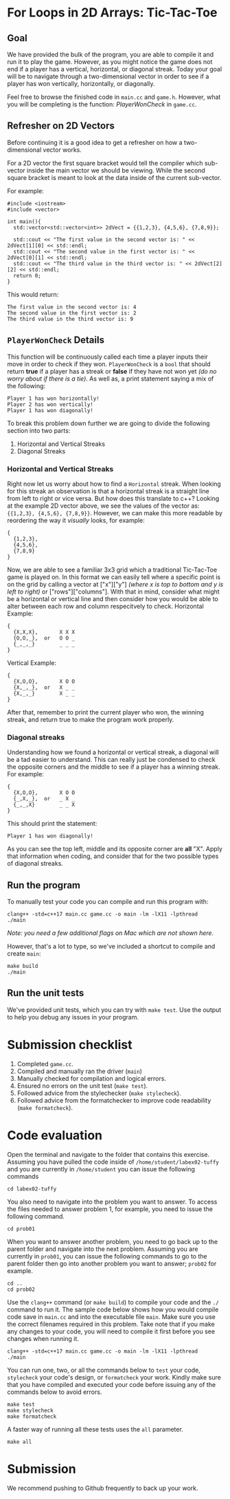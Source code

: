 # For Loops in 2D Arrays: Tic-Tac-Toe
## Goal
We have provided the bulk of the program, you are able to compile it and run it to play the game. However, as you might notice the game does not end if a player has a vertical, horizontal, or diagonal streak. Today your goal will be to navigate through a two-dimensional vector in order to see if a player has won vertically, horizontally, or diagonally.

Feel free to browse the finished code in ``main.cc`` and ``game.h``. However, what you will be completing is the function: *PlayerWonCheck* in ``game.cc``.
## Refresher on 2D Vectors
Before continuing it is a good idea to get a refresher on how a two-dimensional vector works.

For a 2D vector the first square bracket would tell the compiler which sub-vector inside the main vector we should be viewing. While the second square bracket is meant to look at the data inside of the current sub-vector.

For example:
```
#include <iostream>
#include <vector>

int main(){
  std::vector<std::vector<int>> 2dVect = {{1,2,3}, {4,5,6}, {7,8,9}};

  std::cout << "The first value in the second vector is: " << 2dVect[1][0] << std::endl;
  std::cout << "The second value in the first vector is: " << 2dVect[0][1] << std::endl;
  std::cout << "The third value in the third vector is: " << 2dVect[2][2] << std::endl;
  return 0;
}
```
This would return:
```
The first value in the second vector is: 4
The second value in the first vector is: 2
The third value in the third vector is: 9
```
## ``PlayerWonCheck`` Details
This function will be continuously called each time a player inputs their move in order to check if they won. ``PlayerWonCheck`` is a ``bool`` that should return **true** if a player has a streak or **false** if they have not won yet *(do no worry about if there is a tie)*. As well as, a print statement saying a mix of the following:
```
Player 1 has won horizontally!
Player 2 has won vertically!
Player 1 has won diagonally!
```

To break this problem down further we are going to divide the following section into two parts:
1. Horizontal and Vertical Streaks
2. Diagonal Streaks

### Horizontal and Vertical Streaks
Right now let us worry about how to find a ``Horizontal`` streak. When looking for this streak an observation is that a horizontal streak is a straight line from left to right or vice versa. But how does this translate to c++? Looking at the example 2D vector above, we see the values of the vector as: ``{{1,2,3}, {4,5,6}, {7,8,9}}``. However, we can make this more readable by reordering the way it *visually* looks, for example:
```
{
  {1,2,3},
  {4,5,6},
  {7,8,9}
}
```
Now, we are able to see a familiar 3x3 grid which a traditional Tic-Tac-Toe game is played on. In this format we can easily tell where a specific point is on the grid by calling a vector at \["x"]["y"] *(where x is top to bottom and y is left to right)* or \["rows"]["columns"]\. With that in mind, consider what might be a horizontal or vertical line and then consider how you would be able to alter between each row and column respecitvely to check.
Horizontal Example:
```
{
  {X,X,X},       X X X
  {O,O,_},  or   O O _
  {_,_,_}        _ _ _
}
```
Vertical Example:
```
{
  {X,O,O},       X O O
  {X,_,_},  or   X _ _
  {X,_,_}        X _ _
}
```
After that, remember to print the current player who won, the winning streak, and return true to make the program work properly.
### Diagonal streaks
Understanding how we found a horizontal or vertical streak, a diagonal will be a tad easier to understand. This can really just be condensed to check the opposite corners and the middle to see if a player has a winning streak.
For example:
```
{
  {X,O,O},       X O O
  {_,X,_},  or   _ X _
  {_,_,X}        _ _ X
}
```
This should print the statement:
```
Player 1 has won diagonally!
```
As you can see the top left, middle and its opposite corner are **all** "X". Apply that information when coding, and consider that for the two possible types of diagonal streaks.
## Run the program

To manually test your code you can compile and run this program with:

```
clang++ -std=c++17 main.cc game.cc -o main -lm -lX11 -lpthread
./main
```

*Note: you need a few additional flags on Mac which are not shown here.*

However, that's a lot to type, so we've included a shortcut to compile and create ``main``:

```
make build
./main
```

## Run the unit tests

We've provided unit tests, which you can try with ``make test``. Use the output to help you debug any issues in your program.

# Submission checklist
1. Completed ``game.cc``.
2. Compiled and manually ran the driver (``main``)
3. Manually checked for compilation and logical errors.
4. Ensured no errors on the unit test (`make test`).
5. Followed advice from the stylechecker (`make stylecheck`).
6. Followed advice from the formatchecker to improve code readability (`make formatcheck`).

# Code evaluation 
Open the terminal and navigate to the folder that contains this exercise. Assuming you have pulled the code inside of `/home/student/labex02-tuffy` and you are currently in `/home/student` you can issue the following commands

```
cd labex02-tuffy
```

You also need to navigate into the problem you want to answer. To access the files needed to answer problem 1, for example, you need to issue the following command.

```
cd prob01
```

When you want to answer another problem, you need to go back up to the parent folder and navigate into the next problem. Assuming you are currently in `prob01`, you can issue the following commands to go to the parent folder then go into another problem you want to answer; `prob02` for example.

```
cd ..
cd prob02
```

Use the `clang++` command (or ``make build``) to compile your code and the `./` command to run it. The sample code below shows how you would compile code save in `main.cc` and into the executable file `main`. Make sure you use the correct filenames required in this problem.  Take note that if you make any changes to your code, you will need to compile it first before you see changes when running it.

```
clang++ -std=c++17 main.cc game.cc -o main -lm -lX11 -lpthread
./main
```

You can run one, two, or all the commands below to `test` your code, `stylecheck` your code's design, or `formatcheck` your work. Kindly make sure that you have compiled and executed your code before issuing any of the commands below to avoid errors.

```
make test
make stylecheck
make formatcheck
```

A faster way of running all these tests uses the `all` parameter.

```
make all
```

# Submission

We recommend pushing to Github frequently to back up your work.
